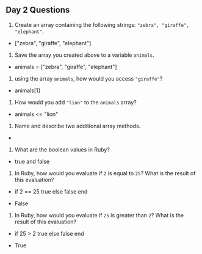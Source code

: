 ## Day 2 Questions

1. Create an array containing the following strings: `"zebra", "giraffe", "elephant"`.
  * ["zebra", "giraffe", "elephant"]

1. Save the array you created above to a variable `animals`.
  * animals = ["zebra", "giraffe", "elephant"]

1. using the array `animals`, how would you access `"giraffe"`?
  * animals[1]

1. How would you add `"lion"` to the `animals` array?
  * animals << "lion"

1. Name and describe two additional array methods.
  *

1. What are the boolean values in Ruby?
  * true and false

1. In Ruby, how would you evaluate if `2` is equal to `25`? What is the result of this evaluation?
  * if 2 == 25
       true
    else
       false
    end

  * False

1. In Ruby, how would you evaluate if `25` is greater than `2`? What is the result of this evaluation?
  * if 25 > 2
       true
    else
       false
    end

  * True
